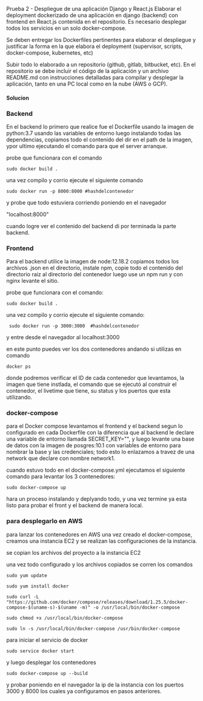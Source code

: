 Prueba 2 - Despliegue de una aplicación Django y React.js
Elaborar el deployment dockerizado de una aplicación en django (backend) con frontend en React.js contenida en el repositorio. Es necesario desplegar todos los servicios en un solo docker-compose.

Se deben entregar los Dockerfiles pertinentes para elaborar el despliegue y justificar la forma en la que elabora el deployment (supervisor, scripts, docker-compose, kubernetes, etc)

Subir todo lo elaborado a un repositorio (github, gitlab, bitbucket, etc). En el repositorio se debe incluir el código de la aplicación y un archivo README.md con instrucciones detalladas para compilar y desplegar la aplicación, tanto en una PC local como en la nube (AWS o GCP).

#### Solucion ####

### Backend ###

En el backend lo primero que realice fue el Dockerfile usando la imagen de python:3.7 usando las variables de entorno luego instalando todas las dependencias, copiamos todo el contenido del dir en el path de la imagen, ypor ultimo ejecutando el comando para que el server arranque.

probe que funcionara con el comando

`` sudo docker build . ``

una vez compilo y corrio ejecute el siguiente comando

`` sudo docker run -p 8000:8000 #hashdelcontenedor ``

y probe que todo estuviera corriendo poniendo en el navegador 

"localhost:8000"

cuando logre ver el contenido del backend di por terminada la parte backend.

### Frontend ###

Para el backend utilice la imagen de node:12.18.2 copiamos todos los archivos   .json en el directorio, instale npm, copie todo el contenido del directorio raiz al directorio del contenedor luego use un npm run y con nginx levante el sitio.

probe que funcionara con el comando:

`` sudo docker build . ``

una vez compilo y corrio ejecute el siguiente comando:

`` sudo docker run -p 3000:3000  #hashdelcontenedor``

y entre desde el navegador al localhost:3000


en este punto puedes ver los dos contenedores andando si utilizas en comando

`` docker ps ``

donde podremos verificar el ID de cada contenedor que levantamos, la imagen que tiene instlada, el comando que se ejecutó al construir el contenedor, el livetime que tiene, su status y los puertos que esta utilizando.

### docker-compose ###

para el Docker compose levantamos el frontend y el backend segun lo configurado en cada Dockerfile con la diferencia que al backend le declare una variable de entorno llamada SECRET_KEY="", y luego levante una base de datos con la imagen de posgres:10.1 con variables de entorno para nombrar la base y las credenciales; todo esto lo enlazamos a travez de una network que declare con nombre network1.

cuando estuvo todo en el docker-compose.yml ejecutamos el siguiente comando para levantar los 3 contenedores:

`` sudo docker-compose up ``

hara un proceso instalando y deplyando todo, y una vez termine ya esta listo para probar el front y el backend de manera local.


### para desplegarlo en AWS ###

para lanzar los contenedores en AWS una vez creado el docker-compose, creamos una instancia EC2 y se realizan las configuraciones de la instancia.

se copian los archivos del proyecto a la instancia EC2

una vez todo configurado y los archivos copiados se corren los comandos 

`` sudo yum update ``

`` sudo yum install docker ``

`` sudo curl -L "https://github.com/docker/compose/releases/download/1.25.5/docker-compose-$(uname-s)-$(uname -m)" -o /usr/local/bin/docker-compose ``

`` sudo chmod +x /usr/local/bin/docker-compose ``

`` sudo ln -s /usr/local/bin/docker-compose /usr/bin/docker-compose ``

para iniciar el servicio de docker 

 `` sudo service docker start ``

y luego desplegar los contenedores 

`` sudo docker-compose up --build ``

y probar poniendo en el navegador la ip de la instancia con los puertos 3000 y 8000 los cuales ya configuramos en pasos anteriores.
